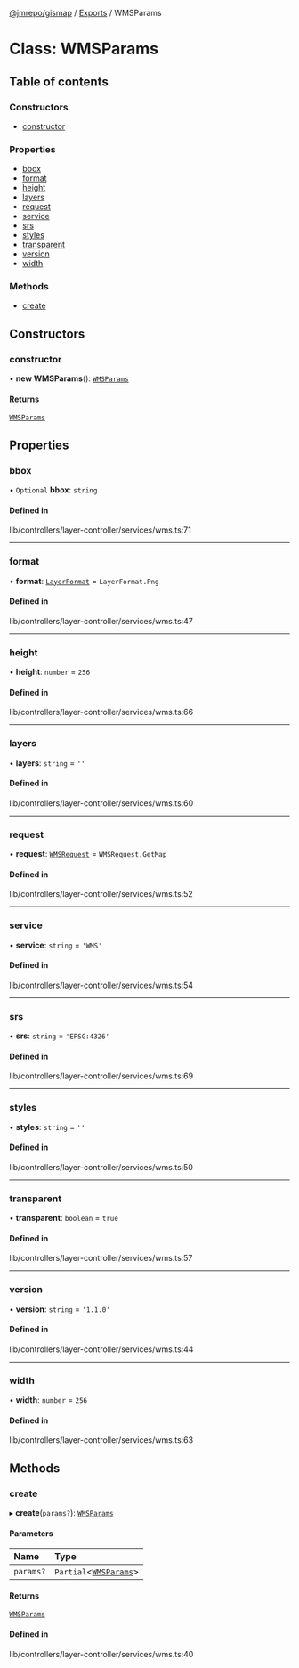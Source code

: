 [@jmrepo/gismap](../README.md) / [Exports](../modules.md) / WMSParams

# Class: WMSParams

## Table of contents

### Constructors

-   [constructor](WMSParams.md#constructor)

### Properties

-   [bbox](WMSParams.md#bbox)
-   [format](WMSParams.md#format)
-   [height](WMSParams.md#height)
-   [layers](WMSParams.md#layers)
-   [request](WMSParams.md#request)
-   [service](WMSParams.md#service)
-   [srs](WMSParams.md#srs)
-   [styles](WMSParams.md#styles)
-   [transparent](WMSParams.md#transparent)
-   [version](WMSParams.md#version)
-   [width](WMSParams.md#width)

### Methods

-   [create](WMSParams.md#create)

## Constructors

### constructor

• **new WMSParams**(): [`WMSParams`](WMSParams.md)

#### Returns

[`WMSParams`](WMSParams.md)

## Properties

### bbox

• `Optional` **bbox**: `string`

#### Defined in

lib/controllers/layer-controller/services/wms.ts:71

---

### format

• **format**: [`LayerFormat`](../enums/LayerFormat.md) = `LayerFormat.Png`

#### Defined in

lib/controllers/layer-controller/services/wms.ts:47

---

### height

• **height**: `number` = `256`

#### Defined in

lib/controllers/layer-controller/services/wms.ts:66

---

### layers

• **layers**: `string` = `''`

#### Defined in

lib/controllers/layer-controller/services/wms.ts:60

---

### request

• **request**: [`WMSRequest`](../enums/WMSRequest.md) = `WMSRequest.GetMap`

#### Defined in

lib/controllers/layer-controller/services/wms.ts:52

---

### service

• **service**: `string` = `'WMS'`

#### Defined in

lib/controllers/layer-controller/services/wms.ts:54

---

### srs

• **srs**: `string` = `'EPSG:4326'`

#### Defined in

lib/controllers/layer-controller/services/wms.ts:69

---

### styles

• **styles**: `string` = `''`

#### Defined in

lib/controllers/layer-controller/services/wms.ts:50

---

### transparent

• **transparent**: `boolean` = `true`

#### Defined in

lib/controllers/layer-controller/services/wms.ts:57

---

### version

• **version**: `string` = `'1.1.0'`

#### Defined in

lib/controllers/layer-controller/services/wms.ts:44

---

### width

• **width**: `number` = `256`

#### Defined in

lib/controllers/layer-controller/services/wms.ts:63

## Methods

### create

▸ **create**(`params?`): [`WMSParams`](WMSParams.md)

#### Parameters

| Name      | Type                                     |
| :-------- | :--------------------------------------- |
| `params?` | `Partial`\<[`WMSParams`](WMSParams.md)\> |

#### Returns

[`WMSParams`](WMSParams.md)

#### Defined in

lib/controllers/layer-controller/services/wms.ts:40
